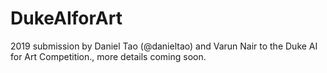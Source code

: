 # DukeAIforArt

2019 submission by Daniel Tao (@danieltao) and Varun Nair to the Duke AI for Art Competition., more details coming soon.
